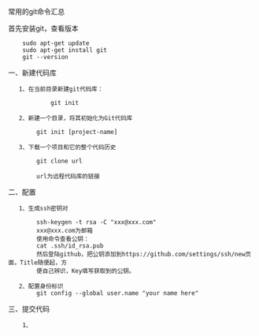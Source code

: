 常用的git命令汇总

首先安装git，查看版本

        sudo apt-get update
        sudo apt-get install git
        git --version

一、新建代码库

       1、在当前目录新建git代码库：

                git init

       2、新建一个目录，将其初始化为Git代码库

            git init [project-name]

       3、下载一个项目和它的整个代码历史

            git clone url

            url为远程代码库的链接

二、配置

       1、生成ssh密钥对

            ssh-keygen -t rsa -C "xxx@xxx.com"
            xxx@xxx.com为邮箱
            使用命令查看公钥：
            cat .ssh/id_rsa.pub
            然后登陆github，把公钥添加到https://github.com/settings/ssh/new页面，Title随便起，方
            便自己辨识，Key填写获取到的公钥。
              
       2、配置身份标识
            git config --global user.name "your name here"  

三、提交代码

        1、
